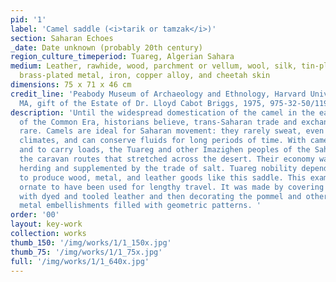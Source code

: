 ```yaml
---
pid: '1'
label: 'Camel saddle (<i>tarik or tamzak</i>)'
section: Saharan Echoes
_date: Date unknown (probably 20th century)
region_culture_timeperiod: Tuareg, Algerian Sahara
medium: Leather, rawhide, wood, parchment or vellum, wool, silk, tin-plated metal,
  brass-plated metal, iron, copper alloy, and cheetah skin
dimensions: 75 x 71 x 46 cm
credit_line: 'Peabody Museum of Archaeology and Ethnology, Harvard University, Cambridge,
  MA, gift of the Estate of Dr. Lloyd Cabot Briggs, 1975, 975-32-50/11927. Photograph &copy; President and Fellows of Harvard College, Peabody Museum of Archaeology and Ethnology '
description: 'Until the widespread domestication of the camel in the early centuries
  of the Common Era, historians believe, trans-Saharan trade and exchange was quite
  rare. Camels are ideal for Saharan movement: they rarely sweat, even in hot desert
  climates, and can conserve fluids for long periods of time. With camels to ride
  and to carry loads, the Tuareg and other Imazighen peoples of the Sahara once controlled
  the caravan routes that stretched across the desert. Their economy was based on
  herding and supplemented by the trade of salt. Tuareg nobility depended on artisans
  to produce wood, metal, and leather goods like this saddle. This example is too
  ornate to have been used for lengthy travel. It was made by covering a wooden core
  with dyed and tooled leather and then decorating the pommel and other parts with
  metal embellishments filled with geometric patterns. '
order: '00'
layout: key-work
collection: works
thumb_150: '/img/works/1/1_150x.jpg'
thumb_75: '/img/works/1/1_75x.jpg'
full: '/img/works/1/1_640x.jpg'
---
```

